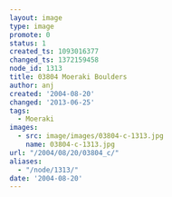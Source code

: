 ```yaml
---
layout: image
type: image
promote: 0
status: 1
created_ts: 1093016377
changed_ts: 1372159458
node_id: 1313
title: 03804 Moeraki Boulders
author: anj
created: '2004-08-20'
changed: '2013-06-25'
tags:
  - Moeraki
images:
  - src: image/images/03804-c-1313.jpg
    name: 03804-c-1313.jpg
url: "/2004/08/20/03804_c/"
aliases:
  - "/node/1313/"
date: '2004-08-20'
---
```


